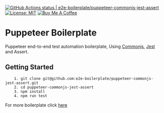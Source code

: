 [![GitHub Actions status | e2e-boilerplate/puppeteer-commonjs-jest-assert](https://github.com/e2e-boilerplate/puppeteer-commonjs-jest-assert/workflows/puppeteer-commonjs-jest-assert/badge.svg)](https://github.com/e2e-boilerplate/puppeteer-commonjs-jest-assert/actions?workflow=puppeteer-commonjs-jest-assert) [![License: MIT](https://img.shields.io/badge/License-MIT-yellow.svg)](https://opensource.org/licenses/MIT) [![Buy Me A Coffee](https://img.shields.io/badge/buy-me%20coffee-orange)](https://www.buymeacoffee.com/xgirma)
    
# Puppeteer Boilerplate
    
Puppeteer end-to-end test automation boilerplate, Using [Commonjs](https://requirejs.org/docs/commonjs.html), [Jest](https://jestjs.io) and Assert.
    
## Getting Started
    	1. git clone git@github.com:e2e-boilerplate/puppeteer-commonjs-jest-assert.git
    	2. cd puppeteer-commonjs-jest-assert
    	3. npm install
    	4. npm run test
        
    
For more boilerplate click [here](https://github.com/e2e-boilerplate/utils/blob/master/docs/implemented.md)
